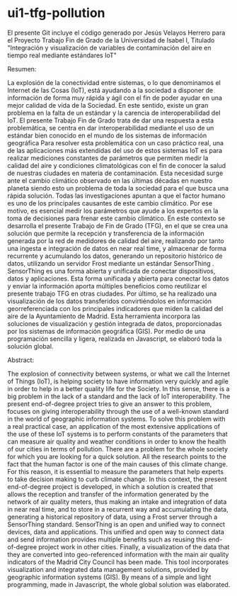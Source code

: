 # ui1-tfg-pollution
El presente Git incluye el código generado por Jesús Velayos Herrero para el Proyecto Trabajo Fin de Grado de la Universidad de Isabel I, Titulado "Integración y visualización de variables de contaminación del aire en tiempo real mediante estándares IoT" 

Resumen:

La explosión de la conectividad entre sistemas, o lo que denominamos el Internet de las Cosas (IoT), está ayudando a la sociedad a disponer de información de forma muy rápida y ágil con el fin de poder ayudar en una mejor calidad de vida de la Sociedad. En este sentido, existe un gran problema en la falta de un estándar y la carencia de interoperabilidad del IoT. El presente Trabajo Fin de Grado trata de dar una respuesta a esta problemática, se centra en dar interoperabilidad mediante el uso de un estándar bien conocido en el mundo de los sistemas de información geográfica
Para resolver esta problemática con un caso práctico real, una de las aplicaciones más extendidas del uso de estos sistemas IoT es para realizar mediciones constantes de parámetros que permiten medir la calidad del aire y condiciones climatológicas con el fin de conocer la salud de nuestras ciudades en materia de contaminación. Esta necesidad surge ante el cambio climático observado en las últimas décadas en nuestro planeta siendo esto un problema de toda la sociedad para el que busca una rápida solución. Todas las investigaciones apuntan a que el factor humano es uno de los principales causantes de este cambio climático. Por ese motivo, es esencial medir los parámetros que ayude a los expertos en la toma de decisiones para frenar este cambio climático. 
En este contexto se desarrolla el presente Trabajo de Fin de Grado (TFG), en el que se crea una solución que permite la recepción y transferencia de la información generada por la red de medidores de calidad del aire, realizando por tanto una ingesta e integración de datos en near real time, y almacenar de forma recurrente y acumulando los datos, generando un repositorio histórico de datos, utilizando un servidor Frost mediante un estándar SensorThing . SensorThing es una forma abierta y unificada de conectar dispositivos, datos y aplicaciones.  Esta forma unificada y abierta para conectar los datos y enviar la información aporta múltiples beneficios como reutilizar el presente trabajo TFG en otras ciudades. 
Por último, se ha realizado una visualización de los datos transferidos convirtiéndolos en información georreferenciada con los principales indicadores que miden la calidad del aire de la Ayuntamiento de Madrid. Esta herramienta incorpora las soluciones de visualización y gestión integrada de datos, proporcionadas por los sistemas de información geográfica (GIS). Por medio de una programación sencilla y ligera, realizada en Javascript, se elaboró toda la solución global.

Abstract: 

The explosion of connectivity between systems, or what we call the Internet of Things (IoT), is helping society to have information very quickly and agile in order to help in a better quality life for the Society. In this sense, there is a big problem in the lack of a standard and the lack of IoT interoperability. The present end-of-degree project tries to give an answer to this problem, focuses on giving interoperability through the use of a well-known standard in the world of geographic information systems.
To solve this problem with a real practical case, an application of the most extensive applications of the use of these IoT systems is to perform constants of the parameters that can measure air quality and weather conditions in order to know the health of our cities in terms of pollution. There are a problem for the whole society for which you are looking for a quick solution. All the research points to the fact that the human factor is one of the main causes of this climate change. For this reason, it is essential to measure the parameters that help experts to take decision making to curb climate change.
In this context, the present end-of-degree project is developed, in which a solution is created that allows the reception and transfer of the information generated by the network of air quality meters, thus making an intake and integration of data in near real time, and to store in a recurrent way and accumulating the data, generating a historical repository of data, using a Frost server through a SensorThing standard. SensorThing is an open and unified way to connect devices, data and applications. This unified and open way to connect data and send information provides multiple benefits such as reusing this end-of-degree project work in other cities.
Finally, a visualization of the data that they are converted into geo-referenced information with the main air quality indicators of the Madrid City Council has been made. This tool incorporates visualization and integrated data management solutions, provided by geographic information systems (GIS). By means of a simple and light programming, made in Javascript, the whole global solution was elaborated.
